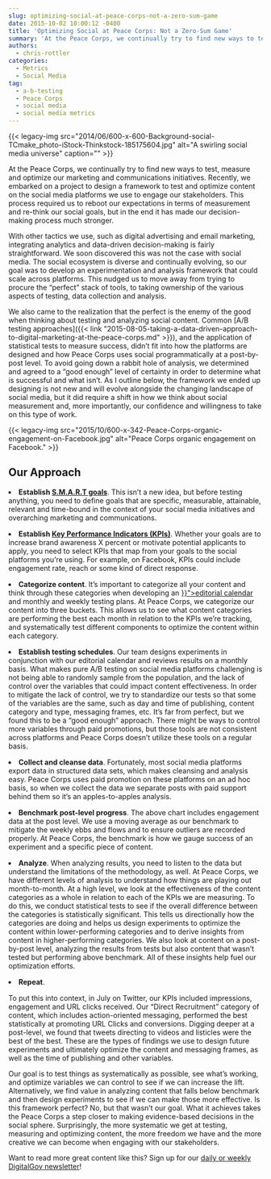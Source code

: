 ```yaml
---
slug: optimizing-social-at-peace-corps-not-a-zero-sum-game
date: 2015-10-02 10:00:12 -0400
title: 'Optimizing Social at Peace Corps: Not a Zero-Sum Game'
summary: 'At the Peace Corps, we continually try to find new ways to test, measure and optimize our marketing and communications initiatives. Recently, we embarked on a project to design a framework to test and optimize content on the social media platforms we use to engage our stakeholders. This process required us to reboot our expectations in terms of'
authors:
  - chris-rottler
categories:
  - Metrics
  - Social Media
tag:
  - a-b-testing
  - Peace Corps
  - social media
  - social media metrics
---
```


{{< legacy-img src="2014/06/600-x-600-Background-social-TCmake_photo-iStock-Thinkstock-185175604.jpg" alt="A swirling social media universe" caption="" >}} 

At the Peace Corps, we continually try to find new ways to test, measure and optimize our marketing and communications initiatives. Recently, we embarked on a project to design a framework to test and optimize content on the social media platforms we use to engage our stakeholders. This process required us to reboot our expectations in terms of measurement and re-think our social goals, but in the end it has made our decision-making process much stronger.

With other tactics we use, such as digital advertising and email marketing, integrating analytics and data-driven decision-making is fairly straightforward. We soon discovered this was not the case with social media. The social ecosystem is diverse and continually evolving, so our goal was to develop an experimentation and analysis framework that could scale across platforms. This nudged us to move away from trying to procure the “perfect” stack of tools, to taking ownership of the various aspects of testing, data collection and analysis.

We also came to the realization that the perfect is the enemy of the good when thinking about testing and analyzing social content. Common [A/B testing approaches]({{< link "2015-08-05-taking-a-data-driven-approach-to-digital-marketing-at-the-peace-corps.md" >}}), and the application of statistical tests to measure success, didn’t fit into how the platforms are designed and how Peace Corps uses social programmatically at a post-by-post level. To avoid going down a rabbit hole of analysis, we determined and agreed to a “good enough” level of certainty in order to determine what is successful and what isn’t. As I outline below, the framework we ended up designing is not new and will evolve alongside the changing landscape of social media, but it did require a shift in how we think about social measurement and, more importantly, our confidence and willingness to take on this type of work.

{{< legacy-img src="2015/10/600-x-342-Peace-Corps-organic-engagement-on-Facebook.jpg" alt="Peace Corps organic engagement on Facebook." >}}

## Our Approach

<li style="margin-bottom: 15px">
  <strong>Establish <a href="https://en.wikipedia.org/wiki/SMART_criteria">S.M.A.R.T goals</a></strong>. This isn’t a new idea, but before testing anything, you need to define goals that are specific, measurable, attainable, relevant and time-bound in the context of your social media initiatives and overarching marketing and communications.
</li>
<li style="margin-bottom: 15px">
  <strong>Establish <a href="https://en.wikipedia.org/wiki/Performance_indicator">Key Performance Indicators (KPIs)</a></strong>. Whether your goals are to increase brand awareness X percent or motivate potential applicants to apply, you need to select KPIs that map from your goals to the social platforms you’re using. For example, on Facebook, KPIs could include engagement rate, reach or some kind of direct response.
</li>
<li style="margin-bottom: 15px">
  <strong>Categorize content</strong>. It’s important to categorize all your content and think through these categories when developing an <a href="{{< link "2015-03-02-the-content-corner-catching-a-wave.md" >}}">editorial calendar</a> and monthly and weekly testing plans. At Peace Corps, we categorize our content into three buckets. This allows us to see what content categories are performing the best each month in relation to the KPIs we’re tracking, and systematically test different components to optimize the content within each category.
</li>
<li style="margin-bottom: 15px">
  <strong>Establish testing schedules</strong>. Our team designs experiments in conjunction with our editorial calendar and reviews results on a monthly basis. What makes pure A/B testing on social media platforms challenging is not being able to randomly sample from the population, and the lack of control over the variables that could impact content effectiveness. In order to mitigate the lack of control, we try to standardize our tests so that some of the variables are the same, such as day and time of publishing, content category and type, messaging frames, etc. It’s far from perfect, but we found this to be a “good enough” approach. There might be ways to control more variables through paid promotions, but those tools are not consistent across platforms and Peace Corps doesn’t utilize these tools on a regular basis.
</li>
<li style="margin-bottom: 15px">
  <strong>Collect and cleanse data</strong>. Fortunately, most social media platforms export data in structured data sets, which makes cleansing and analysis easy. Peace Corps uses paid promotion on these platforms on an ad hoc basis, so when we collect the data we separate posts with paid support behind them so it’s an apples-to-apples analysis.
</li>
<li style="margin-bottom: 15px">
  <strong>Benchmark post-level progress</strong>. The above chart includes engagement data at the post level. We use a moving average as our benchmark to mitigate the weekly ebbs and flows and to ensure outliers are recorded properly. At Peace Corps, the benchmark is how we gauge success of an experiment and a specific piece of content.
</li>
<li style="margin-bottom: 15px">
  <strong>Analyze</strong>. When analyzing results, you need to listen to the data but understand the limitations of the methodology, as well. At Peace Corps, we have different levels of analysis to understand how things are playing out month-to-month. At a high level, we look at the effectiveness of the content categories as a whole in relation to each of the KPIs we are measuring. To do this, we conduct statistical tests to see if the overall difference between the categories is statistically significant. This tells us directionally how the categories are doing and helps us design experiments to optimize the content within lower-performing categories and to derive insights from content in higher-performing categories. We also look at content on a post-by-post level, analyzing the results from tests but also content that wasn’t tested but performing above benchmark. All of these insights help fuel our optimization efforts.
</li>
<li style="margin-bottom: 15px">
  <strong>Repeat</strong>.
</li>

To put this into context, in July on Twitter, our KPIs included impressions, engagement and URL clicks received. Our “Direct Recruitment” category of content, which includes action-oriented messaging, performed the best statistically at promoting URL Clicks and conversions. Digging deeper at a post-level, we found that tweets directing to videos and listicles were the best of the best. These are the types of findings we use to design future experiments and ultimately optimize the content and messaging frames, as well as the time of publishing and other variables.

Our goal is to test things as systematically as possible, see what’s working, and optimize variables we can control to see if we can increase the lift. Alternatively, we find value in analyzing content that falls below benchmark and then design experiments to see if we can make those more effective. Is this framework perfect? No, but that wasn’t our goal. What it achieves takes the Peace Corps a step closer to making evidence-based decisions in the social sphere. Surprisingly, the more systematic we get at testing, measuring and optimizing content, the more freedom we have and the more creative we can become when engaging with our stakeholders.

Want to read more great content like this? Sign up for our <a href="https://public.govdelivery.com/accounts/USHOWTO/subscriber/new" target="_blank">daily or weekly DigitalGov newsletter</a>!